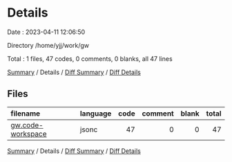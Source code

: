 # Details

Date : 2023-04-11 12:06:50

Directory /home/yjj/work/gw

Total : 1 files,  47 codes, 0 comments, 0 blanks, all 47 lines

[Summary](results.md) / Details / [Diff Summary](diff.md) / [Diff Details](diff-details.md)

## Files
| filename | language | code | comment | blank | total |
| :--- | :--- | ---: | ---: | ---: | ---: |
| [gw.code-workspace](/gw.code-workspace) | jsonc | 47 | 0 | 0 | 47 |

[Summary](results.md) / Details / [Diff Summary](diff.md) / [Diff Details](diff-details.md)